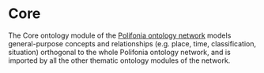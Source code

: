 # Core

The Core ontology module of the [Polifonia ontology network](https://github.com/polifonia-project/ON) models general-purpose concepts and relationships (e.g. place, time, classification, situation) orthogonal to the whole Polifonia ontology network, and is imported by all the other thematic ontology modules of the network.
